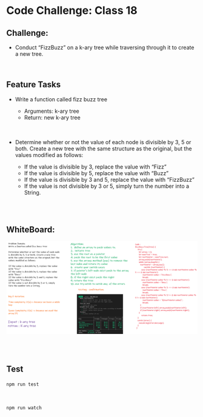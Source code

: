 # Code Challenge: Class 18

## Challenge: 
- Conduct “FizzBuzz” on a k-ary tree while traversing through it to create a new tree.
<br/>

## Feature Tasks
- Write a function called fizz buzz tree
   - Arguments: k-ary tree
   - Return: new k-ary tree
   <br/>
   <br/>


- Determine whether or not the value of each node is divisible by 3, 5 or both. Create a new tree with the same structure as the original, but the values modified as follows:


     - If the value is divisible by 3, replace the value with “Fizz”
     - If the value is divisible by 5, replace the value with “Buzz”
     - If the value is divisible by 3 and 5, replace the value with “FizzBuzz”
     - If the value is not divisible by 3 or 5, simply turn the number into a String.
<br/>
<br/>


## WhiteBoard:
![](./k-ary.png)

<br/>
<br/>


 ## Test

```npm run test``` 

<br/>


```npm run watch```

<br/>


